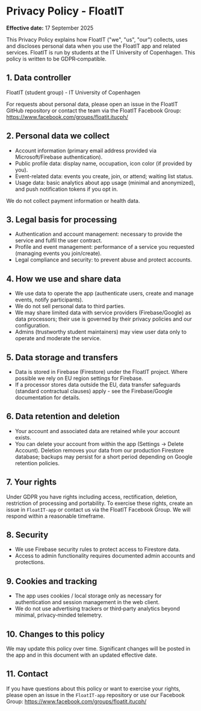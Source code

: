 # Privacy Policy - FloatIT

**Effective date:** 17 September 2025

This Privacy Policy explains how FloatIT ("we", "us", "our") collects, uses and discloses personal data when you use the FloatIT app and related services. FloatIT is run by students at the IT University of Copenhagen. This policy is written to be GDPR‑compatible.

## 1. Data controller

FloatIT (student group) - IT University of Copenhagen

For requests about personal data, please open an issue in the FloatIT GitHub repository or contact the team via the FloatIT Facebook Group: https://www.facebook.com/groups/floatit.itucph/

## 2. Personal data we collect

- Account information (primary email address provided via Microsoft/Firebase authentication).
- Public profile data: display name, occupation, icon color (if provided by you).
- Event-related data: events you create, join, or attend; waiting list status.
- Usage data: basic analytics about app usage (minimal and anonymized), and push notification tokens if you opt in.

We do not collect payment information or health data.

## 3. Legal basis for processing

- Authentication and account management: necessary to provide the service and fulfil the user contract.
- Profile and event management: performance of a service you requested (managing events you join/create).
- Legal compliance and security: to prevent abuse and protect accounts.

## 4. How we use and share data

- We use data to operate the app (authenticate users, create and manage events, notify participants).
- We do not sell personal data to third parties.
- We may share limited data with service providers (Firebase/Google) as data processors; their use is governed by their privacy policies and our configuration.
- Admins (trustworthy student maintainers) may view user data only to operate and moderate the service.

## 5. Data storage and transfers

- Data is stored in Firebase (Firestore) under the FloatIT project. Where possible we rely on EU region settings for Firebase.
- If a processor stores data outside the EU, data transfer safeguards (standard contractual clauses) apply - see the Firebase/Google documentation for details.

## 6. Data retention and deletion

- Your account and associated data are retained while your account exists.
- You can delete your account from within the app (Settings → Delete Account). Deletion removes your data from our production Firestore database; backups may persist for a short period depending on Google retention policies.

## 7. Your rights

Under GDPR you have rights including access, rectification, deletion, restriction of processing and portability. To exercise these rights, create an issue in `FloatIT-app` or contact us via the FloatIT Facebook Group. We will respond within a reasonable timeframe.

## 8. Security

- We use Firebase security rules to protect access to Firestore data.
- Access to admin functionality requires documented admin accounts and protections.

## 9. Cookies and tracking

- The app uses cookies / local storage only as necessary for authentication and session management in the web client.
- We do not use advertising trackers or third‑party analytics beyond minimal, privacy‑minded telemetry.

## 10. Changes to this policy

We may update this policy over time. Significant changes will be posted in the app and in this document with an updated effective date.

## 11. Contact

If you have questions about this policy or want to exercise your rights, please open an issue in the `FloatIT-app` repository or use our Facebook Group: https://www.facebook.com/groups/floatit.itucph/
